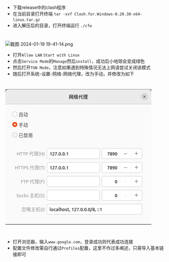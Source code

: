 - 下载release中的clash程序
- 在当前目录打开终端
`tar -xvf Clash.for.Windows-0.20.30-x64-linux.tar.gz `
- 进入解压后的目录，打开终端运行
`./cfw`
# 
![截图 2024-01-19 19-41-14.png](/home/geek330/414_guide/pics/clash1.png)
- 打开`Allow LAN` `Start with Linux`
- 点击`Service Mode`的`Manage`然后`install`，成功后小地球会变成绿色
- 然后打开`TUN Mode`，注意如果遇到特殊情况无法上网请尝试关闭该模式
- 随后打开系统-设置-网络-网络代理，改为手动，并修改为如下
# 

![截图 2024-01-19 19-47-27.png](/pics/clash2.png)
# 
- 打开浏览器，输入`www.google.com`，登录成功则代表成功连接
- 配置文件修改需自行通过`Profiles`配置，这里不作过多阐述，只需导入基本链接即可




